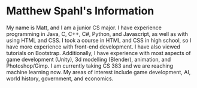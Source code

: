 # Matthew Spahl's Information

My name is Matt, and I am a junior CS major. I have experience programming in Java, C, C++, C#, Python, and Javascript, as well as with using HTML and CSS. I took a course in HTML and CSS in high school, so I have more experience with front-end development. I have also viewed tutorials on Bootstrap. Additionally, I have experience with most aspects of game development (Unity), 3d modelling (Blender), animation, and Photoshop/Gimp. I am currently taking CS 383 and we are reaching machine learning now. My areas of interest include game development, AI, world history, government, and economics.